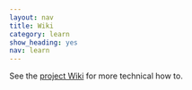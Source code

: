 ```yaml
---
layout: nav
title: Wiki
category: learn
show_heading: yes
nav: learn
---
```


See the [project Wiki](https://github.com/cloudius-systems/osv/wiki)
for more technical how to.

